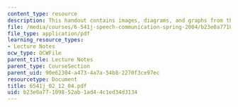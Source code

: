 ```yaml
---
content_type: resource
description: This handout contains images, diagrams, and graphs from the course textbook.
file: /media/courses/6-541j-speech-communication-spring-2004/b23e0a77109852ab1ad44c1ed34d3134_6541j_02_12_04.pdf
file_type: application/pdf
learning_resource_types:
- Lecture Notes
ocw_type: OCWFile
parent_title: Lecture Notes
parent_type: CourseSection
parent_uid: 90e62304-a473-4a7a-54b8-2270f3ce97ec
resourcetype: Document
title: 6541j_02_12_04.pdf
uid: b23e0a77-1098-52ab-1ad4-4c1ed34d3134
---
```

